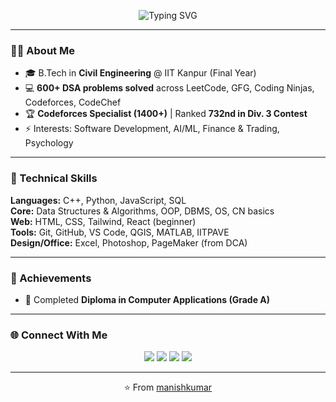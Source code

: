 <!-- Banner -->
<p align="center">
  <img src="https://readme-typing-svg.herokuapp.com?font=Fira+Code&size=28&duration=3000&pause=1000&color=0db6d7&center=true&vCenter=true&width=600&lines=Hi%2C+I'm+Manish+Kumar;" alt="Typing SVG" />
</p>

---

### 👨‍💻 About Me
- 🎓 B.Tech in **Civil Engineering** @ IIT Kanpur (Final Year)  
- 💻 **600+ DSA problems solved** across LeetCode, GFG, Coding Ninjas, Codeforces, CodeChef  
- 🏆 **Codeforces Specialist (1400+)** | Ranked **732nd in Div. 3 Contest**  
- ⚡ Interests: Software Development, AI/ML, Finance & Trading, Psychology

---

### 🚀 Technical Skills
**Languages:** C++, Python, JavaScript, SQL  
**Core:** Data Structures & Algorithms, OOP, DBMS, OS, CN basics  
**Web:** HTML, CSS, Tailwind, React (beginner)  
**Tools:** Git, GitHub, VS Code, QGIS, MATLAB, IITPAVE  
**Design/Office:** Excel, Photoshop, PageMaker (from DCA) 

---

### 🏅 Achievements
- 📜 Completed **Diploma in Computer Applications (Grade A)**  
---

### 🌐 Connect With Me
<p align="center">
  <a href="https://tinyurl.com/3thx7azz"><img src="https://img.shields.io/badge/LinkedIn-0077B5?style=for-the-badge&logo=linkedin&logoColor=white"/></a>
  <a href="mailto:<manish10524@gmail.com>"><img src="https://img.shields.io/badge/Email-D14836?style=for-the-badge&logo=gmail&logoColor=white"/></a>
  <a href="https://leetcode.com/<your-leetcode-username>/"><img src="https://img.shields.io/badge/LeetCode-FFA116?style=for-the-badge&logo=leetcode&logoColor=white"/></a>
  <a href="https://codeforces.com/profile/<your-codeforces-username>"><img src="https://img.shields.io/badge/Codeforces-1F8ACB?style=for-the-badge&logo=codeforces&logoColor=white"/></a>
</p>

---

<p align="center">⭐️ From <a href="https://github.com/kumarmanish2003">manishkumar</a></p>
